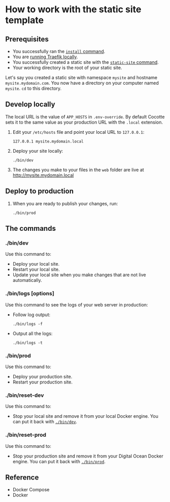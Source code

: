 # How to work with the static site template

## Prerequisites

* You successfully ran the [`install` command](console.md#install).
* You are [running Traefik locally](traefik.md#running-traefik-locally).
* You successfully created a static site with the [`static-site` command](console.md#static-site).
* Your working directory is the root of your static site.

Let's say you created a static site with namespace `mysite` and hostname `mysite.mydomain.com`. You now have a directory on your computer named `mysite`. `cd` to this directory.

## Develop locally

The local URL is the value of `APP_HOSTS` in `.env-override`. By default Cocotte sets it to the same value as your production URL with the `.local` extension.

1. Edit your `/etc/hosts` file and point your local URL to `127.0.0.1`:
	```
	127.0.0.1 mysite.mydomain.local
	``` 
1. Deploy your site locally:
	```
	./bin/dev
	```
1. The changes you make to your files in the `web` folder are live at http://mysite.mydomain.local

## Deploy to production
1. When you are ready to publish your changes, run:  
	```
	./bin/prod
	```

## The commands

### ./bin/dev

Use this command to:

* Deploy your local site.
* Restart your local site.
* Update your local site when you make changes that are not live automatically.

### ./bin/logs [options]

Use this command to see the logs of your web server in production:

* Follow log output:
	```
	./bin/logs -f
	```
* Output all the logs:
	```
	./bin/logs -t
	```

### ./bin/prod

Use this command to:

* Deploy your production site.
* Restart your production site.

### ./bin/reset-dev

Use this command to:

* Stop your local site and remove it from your local Docker engine. You can put it back with [`./bin/dev`](#bindev).

### ./bin/reset-prod

Use this command to:

* Stop your production site and remove it from your Digital Ocean Docker engine. You can put it back with [`./bin/prod`](#binprod).

## Reference

* Docker Compose
* Docker
